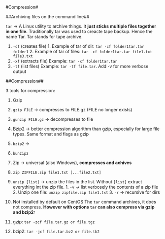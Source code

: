 #Compression#

##Archiving files on the command line##

 `tar` -> A Linux utility to archive things. It **just sticks multiple files together in one file.** Traditionally tar was used to creacte tape backup. Hence the name Tar. Tar stands for tape archive.
  1. `-cf` (creates file) 
    1. Example of tar of dir: `tar -cf folder1tar.tar folder1`
    2. Example of tar of files: `tar -cf folder1tar.tar file1.txt file3.txt`
  2. `-xf` (extracts file) Example: `tar -xf folder1tar.tar`
  3. `-tf` (list files) Example: `tar -tf file.tar`. Add -v for more verbose output

##Compression##

3 tools for compression:

1. Gzip
  1. `gzip FILE` -> compresses to FILE.gz (FILE no longer exists)
  2. `gunzip FILE.gz` -> decompresses to file
2. Bzip2 -> better compression algorithm than gzip, especially for large file types. Same format and flags as gzip
  1. `bzip2` ->
  2. `bunzip2
`
3. Zip -> universal (also Windows), **compresses and achives**
  1. `zip ZIPFILE.zip file1.txt [...file2.txt]`
  2. `unzip [list]` -> unzip the files in the list. Without `[list]` extract everything int the zip file.
    1. `-v` -> list verbosely the contents of a zip file
    2. Unzip one file: `unzip zipfile.zip file1.txt`
    3. `-r` -> recursive for dirs
  3. Not installed by default on CentOS
The `tar` command archives, it does not compress. **However with options `tar` can also compress via gzip and bzip2:**

1. gzip: `tar -zcf file.tar.gz or file.tgz`
2. bzip2: `tar -jcf file.tar.bz2 or file.tb2`

